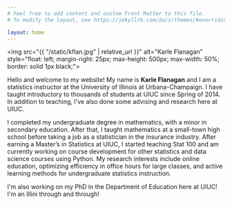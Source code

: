 ```yaml
---
# Feel free to add content and custom Front Matter to this file.
# To modify the layout, see https://jekyllrb.com/docs/themes/#overriding-theme-defaults

layout: home
---
```


<img src="{{ "/static/kflan.jpg" | relative_url }}" alt="Karle Flanagan" style="float: left; margin-right: 25px; max-height: 500px; max-width: 50%; border: solid 1px black;">

Hello and welcome to my website!  My name is **Karle Flanagan** and I am a statistics instructor at the University of Illinois at Urbana-Champaign.  I have taught introductory to thousands of students at UIUC since Spring of 2014.  In addition to teaching, I've also done some advising and research here at UIUC.

I completed my undergraduate degree in mathematics, with a minor in secondary education. After that, I taught mathematics at a small-town high school before taking a job as a statistician in the insurance industry. After earning a Master’s in Statistics at UIUC, I started teaching Stat 100 and am currently working on course development for other statistics and data science courses using Python. My research interests include online education, optimizing efficiency in office hours for large classes, and active learning methods for undergraduate statistics instruction.

I'm also working on my PhD in the Department of Education here at UIUC!  I'm an Illini through and through! 
